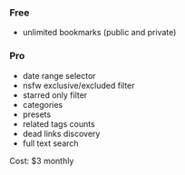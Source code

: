 ### Free

- unlimited bookmarks (public and private)

### Pro

- date range selector
- nsfw exclusive/excluded filter
- starred only filter
- categories
- presets
- related tags counts
- dead links discovery
- full text search

Cost: $3 monthly
